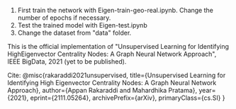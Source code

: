 1. First train the network with Eigen-train-geo-real.ipynb. Change the number of epochs if necessary.
2. Test the trained model with Eigen-test.ipynb
3. Change the dataset from "data" folder.


This is the official implementation of "Unsupervised Learning for Identifying HighEigenvector Centrality Nodes: A Graph Neural Network Approach", IEEE BigData, 2021 (yet to be published).

Cite: @misc{rakaraddi2021unsupervised,
      title={Unsupervised Learning for Identifying High Eigenvector Centrality Nodes: A Graph Neural Network Approach}, 
      author={Appan Rakaraddi and Mahardhika Pratama},
      year={2021},
      eprint={2111.05264},
      archivePrefix={arXiv},
      primaryClass={cs.SI}
}
